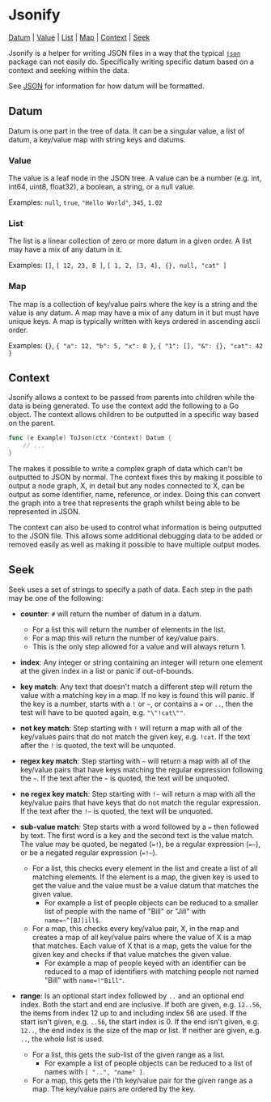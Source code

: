 # Jsonify

[Datum](#datum) | [Value](#value) | [List](#list) | [Map](#map) |
[Context](#context) | [Seek](#seek)

Jsonify is a helper for writing JSON files in a way that the typical
[`json`](https://pkg.go.dev/encoding/json) package can not easily do.
Specifically writing specific datum based on a context and seeking
within the data.

See [JSON](https://www.json.org/json-en.html) for information for
how datum will be formatted.

## Datum

Datum is one part in the tree of data. It can be a singular value,
a list of datum, a key/value map with string keys and datums.

### Value

The value is a leaf node in the JSON tree.
A value can be a number (e.g. int, int64, uint8, float32),
a boolean, a string, or a null value.

Examples: `null`, `true`, `"Hello World"`, `345`, `1.02`

### List

The list is a linear collection of zero or more datum in a given order.
A list may have a mix of any datum in it.

Examples: `[]`, `[ 12, 23, 8 ]`, `[ 1, 2, [3, 4], {}, null, "cat" ]`

### Map

The map is a collection of key/value pairs where the key is a string and
the value is any datum. A map may have a mix of any datum in it but must
have unique keys. A map is typically written with keys ordered in ascending
ascii order.

Examples: `{}`, `{ "a": 12, "b": 5, "x": 8 }`, `{ "1": [], "&": {}, "cat": 42 }`

## Context

Jsonify allows a context to be passed from parents into children while
the data is being generated. To use the context add the following to a
Go object. The context allows children to be outputted in a specific
way based on the parent.

```Go
func (e Example) ToJson(ctx *Context) Datum {
    // ...
}
```

The makes it possible to write a complex graph of data which can't be
outputted to JSON by normal. The context fixes this by making it possible
to output a node graph, X, in detail but any nodes connected to X, can
be output as some identifier, name, reference, or index. Doing this
can convert the graph into a tree that represents the graph whilst being
able to be represented in JSON.

The context can also be used to control what information is being outputted
to the JSON file. This allows some additional debugging data to be added
or removed easily as well as making it possible to have multiple output modes.

## Seek

Seek uses a set of strings to specify a path of data.
Each step in the path may be one of the following:

- **counter**: `#` will return the number of datum in a datum.
  - For a list this will return the number of elements in the list.
  - For a map this will return the number of key/value pairs.
  - This is the only step allowed for a value and will always return 1.

- **index**: Any integer or string containing an integer will return
    one element at the given index in a list or panic if out-of-bounds.

- **key match**: Any text that doesn't match a different step
    will return the value with a matching key in a map.
    If no key is found this will panic. If the key is a number, starts with
    a `!` or `~`, or contains a `=` or `..`, then the test will have to be
    quoted again, e.g. `"\"!cat\""`.

- **not key match**: Step starting with `!` will return a map with all of
    the key/values pairs that do not match the given key, e.g. `!cat`.
    If the text after the `!` is quoted, the text will be unquoted.

- **regex key match**: Step starting with `~` will return a map with all of
    the key/value pairs that have keys matching the regular expression
    following the `~`.
    If the text after the `~` is quoted, the text will be unquoted.

- **no regex key match**: Step starting with `!~` will return a map with all
    the key/value pairs that have keys that do not match the regular expression.
    If the text after the `!~` is quoted, the text will be unquoted.

- **sub-value match**: Step starts with a word followed by a `=` then followed
    by text. The first word is a key and the second text is the value match.
    The value may be quoted, be negated (`=!`), be a regular expression (`=~`),
    or be a negated regular expression (`=!~`).
  - For a list, this checks every element in the list and create a list of
    all matching elements. If the element is a map, the given key is used
    to get the value and the value must be a value datum that matches
    the given value.
    - For example a list of people objects can be reduced to a smaller list
      of people with the name of "Bill" or "Jill" with `name=~^[BJ]ill$`.
  - For a map, this checks every key/value pair, X, in the map and creates
    a map of all key/value pairs where the value of X is a map that matches.
    Each value of X that is a map, gets the value for the given key and
    checks if that value matches the given value.
    - For example a map of people keyed with an identifier can be reduced to
      a map of identifiers with matching people not named "Bill" with
      `name=!"Bill"`.

- **range**: Is an optional start index followed by `..` and an optional end
    index. Both the start and end are inclusive.
    If both are given, e.g. `12..56`, the items from index 12 up to and
    including index 56 are used. If the start isn't given, e.g. `..56`, the
    start index is 0. If the end isn't given, e.g. `12..`, the end index
    is the size of the map or list. If neither are given, e.g. `..`, the whole
    list is used.
  - For a list, this gets the sub-list of the given range as a list.
    - For example a list of people objects can be reduced to a list of names
      with `[ "..", "name" ]`.
  - For a map, this gets the i'th key/value pair for the given range as a map.
    The key/value pairs are ordered by the key.
